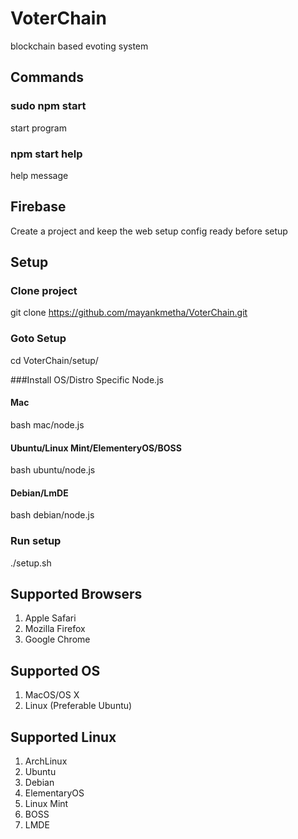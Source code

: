 # VoterChain
blockchain based evoting system

## Commands
### sudo npm start
start program
### npm start help
help message

## Firebase
Create a project and keep the web setup config ready before setup

## Setup
### Clone project
git clone https://github.com/mayankmetha/VoterChain.git

### Goto Setup
cd VoterChain/setup/

###Install OS/Distro Specific Node.js
#### Mac
bash mac/node.js
#### Ubuntu/Linux Mint/ElementeryOS/BOSS
bash ubuntu/node.js
#### Debian/LmDE
bash debian/node.js

### Run setup
./setup.sh

## Supported Browsers
1) Apple Safari
2) Mozilla Firefox
3) Google Chrome

## Supported OS
1) MacOS/OS X
2) Linux (Preferable Ubuntu)

## Supported Linux
1) ArchLinux
2) Ubuntu
3) Debian
4) ElementaryOS
5) Linux Mint
6) BOSS
7) LMDE

